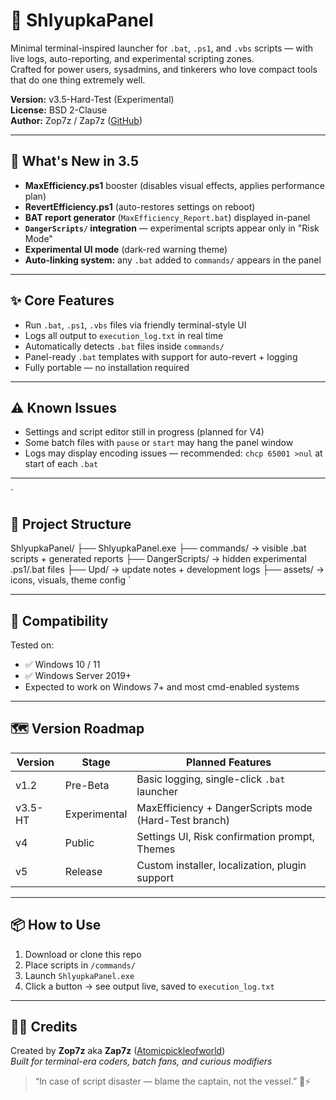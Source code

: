 # 🛶 ShlyupkaPanel

Minimal terminal-inspired launcher for `.bat`, `.ps1`, and `.vbs` scripts — with live logs, auto-reporting, and experimental scripting zones.  
Crafted for power users, sysadmins, and tinkerers who love compact tools that do one thing extremely well.

**Version:** v3.5-Hard-Test (Experimental)  
**License:** BSD 2-Clause  
**Author:** Zop7z / Zap7z ([GitHub](https://github.com/Atomicpickleofworld))

---

## 🚀 What's New in 3.5

- **MaxEfficiency.ps1** booster (disables visual effects, applies performance plan)
- **RevertEfficiency.ps1** (auto-restores settings on reboot)
- **BAT report generator** (`MaxEfficiency_Report.bat`) displayed in-panel
- **`DangerScripts/` integration** — experimental scripts appear only in "Risk Mode"
- **Experimental UI mode** (dark-red warning theme)
- **Auto-linking system:** any `.bat` added to `commands/` appears in the panel

---

## ✨ Core Features

- Run `.bat`, `.ps1`, `.vbs` files via friendly terminal-style UI  
- Logs all output to `execution_log.txt` in real time  
- Automatically detects `.bat` files inside `commands/`  
- Panel-ready `.bat` templates with support for auto-revert + logging  
- Fully portable — no installation required

---

## ⚠️ Known Issues

- Settings and script editor still in progress (planned for V4)  
- Some batch files with `pause` or `start` may hang the panel window  
- Logs may display encoding issues — recommended: `chcp 65001 >nul` at start of each `.bat`

---

`
## 📂 Project Structure
ShlyupkaPanel/
├── ShlyupkaPanel.exe
├── commands/         → visible .bat scripts + generated reports
├── DangerScripts/    → hidden experimental .ps1/.bat files
├── Upd/              → update notes + development logs
├── assets/           → icons, visuals, theme config
`

---

## 🧪 Compatibility

Tested on:

- ✅ Windows 10 / 11  
- ✅ Windows Server 2019+  
- Expected to work on Windows 7+ and most cmd-enabled systems

---

## 🗺️ Version Roadmap

| Version  | Stage      | Planned Features                                       |
|----------|------------|--------------------------------------------------------|
| v1.2     | Pre-Beta   | Basic logging, single-click `.bat` launcher            |
| v3.5-HT  | Experimental | MaxEfficiency + DangerScripts mode (Hard-Test branch) |
| v4       | Public     | Settings UI, Risk confirmation prompt, Themes          |
| v5       | Release    | Custom installer, localization, plugin support         |

---

## 📦 How to Use

1. Download or clone this repo  
2. Place scripts in `/commands/`  
3. Launch `ShlyupkaPanel.exe`  
4. Click a button → see output live, saved to `execution_log.txt`

---

## 👨‍💻 Credits

Created by **Zop7z** aka **Zap7z** ([Atomicpickleofworld](https://github.com/Atomicpickleofworld))  
_Built for terminal-era coders, batch fans, and curious modifiers_

> “In case of script disaster — blame the captain, not the vessel.” 🛶⚡